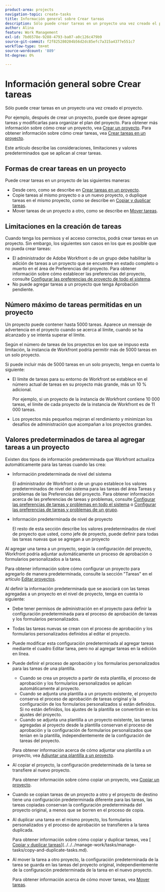 ```yaml
---
product-area: projects
navigation-topic: create-tasks
title: Información general sobre Crear tareas
description: Sólo puede crear tareas en un proyecto una vez creado el proyecto.
author: Alina
feature: Work Management
exl-id: 7bd6578e-9288-4793-ba07-a0c126c479b9
source-git-commit: f2f825280204b56d2dc85efc7a315a4377e551c7
workflow-type: tm+mt
source-wordcount: '889'
ht-degree: 0%

---
```


# Información general sobre Crear tareas

Sólo puede crear tareas en un proyecto una vez creado el proyecto.

Por ejemplo, después de crear un proyecto, puede que desee agregar tareas y modificarlas para organizar el plan del proyecto. Para obtener más información sobre cómo crear un proyecto, vea [Crear un proyecto](../../../manage-work/projects/create-projects/create-project.md). Para obtener información sobre cómo crear tareas, vea [Crear tareas en un proyecto](../../../manage-work/tasks/create-tasks/create-tasks-in-project.md).

Este artículo describe las consideraciones, limitaciones y valores predeterminados que se aplican al crear tareas.

## Formas de crear tareas en un proyecto

Puede crear tareas en un proyecto de las siguientes maneras:

* Desde cero, como se describe en [Crear tareas en un proyecto](../../../manage-work/tasks/create-tasks/create-tasks-in-project.md).
* Copie tareas al mismo proyecto o a un nuevo proyecto, o duplique tareas en el mismo proyecto, como se describe en [Copiar y duplicar tareas](../../../manage-work/tasks/manage-tasks/copy-and-duplicate-tasks.md).
* Mover tareas de un proyecto a otro, como se describe en [Mover tareas](../../../manage-work/tasks/manage-tasks/move-tasks.md).

## Limitaciones en la creación de tareas

Cuando tenga los permisos y el acceso correctos, podrá crear tareas en un proyecto. Sin embargo, los siguientes son casos en los que es posible que no pueda crear tareas:

* El administrador de Adobe Workfront o de un grupo debe habilitar la adición de tareas a un proyecto que se encuentre en estado completo o muerto en el área de Preferencias del proyecto. Para obtener información sobre cómo establecer las preferencias del proyecto, consulte [Configurar las preferencias de proyecto de todo el sistema](../../../administration-and-setup/set-up-workfront/configure-system-defaults/set-project-preferences.md).
* No puede agregar tareas a un proyecto que tenga Aprobación pendiente.

## Número máximo de tareas permitidas en un proyecto

Un proyecto puede contener hasta 5000 tareas. Aparece un mensaje de advertencia en el proyecto cuando se acerca al límite, cuando se ha alcanzado y se intenta superar el límite.

Según el número de tareas de los proyectos en los que se impuso esta limitación, la instancia de Workfront podría permitir más de 5000 tareas en un solo proyecto.

Si puede incluir más de 5000 tareas en un solo proyecto, tenga en cuenta lo siguiente:

* El límite de tareas para su entorno de Workfront se establece en el número actual de tareas en su proyecto más grande, más un 10 % adicional.

  Por ejemplo, si un proyecto de la instancia de Workfront contiene 10 000 tareas, el límite de cada proyecto de la instancia de Workfront es de 11 000 tareas.

* Los proyectos más pequeños mejoran el rendimiento y minimizan los desafíos de administración que acompañan a los proyectos grandes.

## Valores predeterminados de tarea al agregar tareas a un proyecto

Existen dos tipos de información predeterminada que Workfront actualiza automáticamente para las tareas cuando las crea:

* Información predeterminada de nivel del sistema

  El administrador de Workfront o de un grupo establece los valores predeterminados de nivel del sistema para las tareas del área Tareas y problemas de las Preferencias del proyecto. Para obtener información acerca de las preferencias de tareas y problemas, consulte [Configurar las preferencias de tareas y problemas en todo el sistema](../../../administration-and-setup/set-up-workfront/configure-system-defaults/set-task-issue-preferences.md) o [Configurar las preferencias de tareas y problemas de un grupo](../../../administration-and-setup/manage-groups/create-and-manage-groups/configure-task-issue-preferences-group.md).

* Información predeterminada de nivel de proyecto

  El resto de esta sección describe los valores predeterminados de nivel de proyecto que usted, como jefe de proyecto, puede definir para todas las tareas nuevas que se agregan a un proyecto

Al agregar una tarea a un proyecto, según la configuración del proyecto, Workfront podría adjuntar automáticamente un proceso de aprobación o formularios personalizados a la tarea.

Para obtener información sobre cómo configurar un proyecto para agregarlo de manera predeterminada, consulte la sección &quot;Tareas&quot; en el artículo [Editar proyectos](../../../manage-work/projects/manage-projects/edit-projects.md).

Al definir la información predeterminada que se asociará con las tareas agregadas a un proyecto en el nivel de proyecto, tenga en cuenta lo siguiente:

* Debe tener permisos de administración en el proyecto para definir la configuración predeterminada para el proceso de aprobación de tareas y los formularios personalizados.
* Todas las tareas nuevas se crean con el proceso de aprobación y los formularios personalizados definidos al editar el proyecto.
* Puede modificar esta configuración predeterminada al agregar tareas mediante el cuadro Editar tarea, pero no al agregar tareas en la edición en línea.
* Puede definir el proceso de aprobación y los formularios personalizados para las tareas de una plantilla.

   * Cuando se crea un proyecto a partir de esta plantilla, el proceso de aprobación y los formularios personalizados se aplican automáticamente al proyecto.
   * Cuando se adjunta una plantilla a un proyecto existente, el proyecto conserva el proceso de aprobación de tareas original y la configuración de los formularios personalizados si están definidos. Si no están definidos, los ajustes de la plantilla se convertirán en los ajustes del proyecto.
   * Cuando se adjunta una plantilla a un proyecto existente, las tareas agregadas al proyecto desde la plantilla conservan el proceso de aprobación y la configuración de formularios personalizados que tenían en la plantilla, independientemente de la configuración de tareas del proyecto.

  Para obtener información acerca de cómo adjuntar una plantilla a un proyecto, vea [Adjuntar una plantilla a un proyecto](../../../manage-work/projects/create-and-manage-templates/attach-template-to-project.md).

* Al copiar el proyecto, la configuración predeterminada de la tarea se transfiere al nuevo proyecto.

  Para obtener información sobre cómo copiar un proyecto, vea [Copiar un proyecto](../../../manage-work/projects/manage-projects/copy-project.md).

* Cuando se copian tareas de un proyecto a otro y el proyecto de destino tiene una configuración predeterminada diferente para las tareas, las tareas copiadas conservan la configuración predeterminada del proyecto original, a menos que se borren en el proceso de copia.
* Al duplicar una tarea en el mismo proyecto, los formularios personalizados y el proceso de aprobación se transfieren a la tarea duplicada.

  Para obtener información sobre cómo copiar y duplicar tareas, vea [ [Copiar y duplicar tareas](../../../manage-work/tasks/manage-tasks/copy-and-duplicate-tasks.md)](../../../manage-work/tasks/manage-tasks/copy-and-duplicate-tasks.md).

* Al mover la tarea a otro proyecto, la configuración predeterminada de la tarea se guarda en las tareas del proyecto original, independientemente de la configuración predeterminada de la tarea en el nuevo proyecto.

  Para obtener información acerca de cómo mover tareas, vea [Mover tareas](../../../manage-work/tasks/manage-tasks/move-tasks.md).
